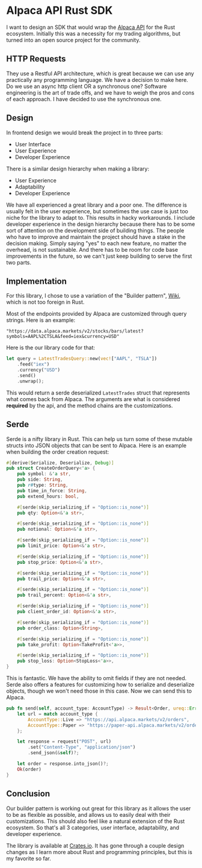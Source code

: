# Alpaca API Rust SDK

I want to design an SDK that would wrap the [Alpaca API](https://docs.alpaca.markets/reference/stockauctions-1) for the Rust ecosystem. Initially this was a necessity for my trading algorithms, but turned into an open source project for the community.

## HTTP Requests

They use a Restful API architecture, which is great because we can use any practically any programming language. We have a decision to make here. Do we use an async http client OR a synchronous one? Software engineering is the art of trade offs, and we have to weigh the pros and cons of each approach. I have decided to use the synchronous one.

## Design

In frontend design we would break the project in to three parts:

- User Interface
- User Experience
- Developer Experience

There is a similar design hierarchy when making a library:

- User Experience
- Adaptability
- Developer Experience

We have all experienced a great library and a poor one. The difference is usually felt in the user experience, but sometimes the use case is just too niche for the library to adapt to. This results in hacky workarounds. I include developer experience in the design hierarchy because there has to be some sort of attention on the development side of building things. The people who have to improve and maintain the project should have a stake in the decision making. Simply saying "yes" to each new feature, no matter the overhead, is not sustainable. And there has to be room for code base improvements in the future, so we can't just keep building to serve the first two parts.

## Implementation

For this library, I chose to use a variation of the "Builder pattern", [Wiki](https://en.wikipedia.org/wiki/Builder_pattern), which is not too foreign in Rust.

Most of the endpoints provided by Alpaca are customized through query strings. Here is an example:

```text
"https://data.alpaca.markets/v2/stocks/bars/latest?symbols=AAPL%2CTSLA&feed=iex&currency=USD"
```

Here is the our library code for that:

```rust
let query = LatestTradesQuery::new(vec!["AAPL", "TSLA"])
    .feed("iex")
    .currency("USD")
    .send()
    .unwrap();
```

This would return a serde deserialized `LatestTrades` struct that represents what comes back from Alpaca. The arguments are what is considered **required** by the api, and the method chains are the customizations.

## Serde

Serde is a nifty library in Rust. This can help us turn some of these mutable structs into JSON objects that can be sent to Alpaca. Here is an example when building the order creation request:

```rust
#[derive(Serialize, Deserialize, Debug)]
pub struct CreateOrderQuery<'a> {
    pub symbol: &'a str,
    pub side: String,
    pub r#type: String,
    pub time_in_force: String,
    pub extend_hours: bool,

    #[serde(skip_serializing_if = "Option::is_none")]
    pub qty: Option<&'a str>,

    #[serde(skip_serializing_if = "Option::is_none")]
    pub notional: Option<&'a str>,

    #[serde(skip_serializing_if = "Option::is_none")]
    pub limit_price: Option<&'a str>,

    #[serde(skip_serializing_if = "Option::is_none")]
    pub stop_price: Option<&'a str>,

    #[serde(skip_serializing_if = "Option::is_none")]
    pub trail_price: Option<&'a str>,

    #[serde(skip_serializing_if = "Option::is_none")]
    pub trail_percent: Option<&'a str>,

    #[serde(skip_serializing_if = "Option::is_none")]
    pub client_order_id: Option<&'a str>,

    #[serde(skip_serializing_if = "Option::is_none")]
    pub order_class: Option<String>,

    #[serde(skip_serializing_if = "Option::is_none")]
    pub take_profit: Option<TakeProfit<'a>>,

    #[serde(skip_serializing_if = "Option::is_none")]
    pub stop_loss: Option<StopLoss<'a>>,
}
```

This is fantastic. We have the ability to omit fields if they are not needed. Serde also offers a features for customizing how to serialize and deserialize objects, though we won't need those in this case. Now we can send this to Alpaca.

```rust
pub fn send(self, account_type: AccountType) -> Result<Order, ureq::Error> {
    let url = match account_type {
        AccountType::Live => "https://api.alpaca.markets/v2/orders",
        AccountType::Paper => "https://paper-api.alpaca.markets/v2/orders",
    };

    let response = request("POST", url)
        .set("Content-Type", "application/json")
        .send_json(&self)?;

    let order = response.into_json()?;
    Ok(order)
}
```

## Conclusion

Our builder pattern is working out great for this library as it allows the user to be as flexible as possible, and allows us to easily deal with their customizations. This should also feel like a natural extension of the Rust ecosystem. So that's all 3 categories, user interface, adaptability, and developer experience.

The library is available at [Crates.io](https://crates.io/crates/alpaca_api_client). It has gone through a couple design changes as I learn more about Rust and programming principles, but this is my favorite so far.
